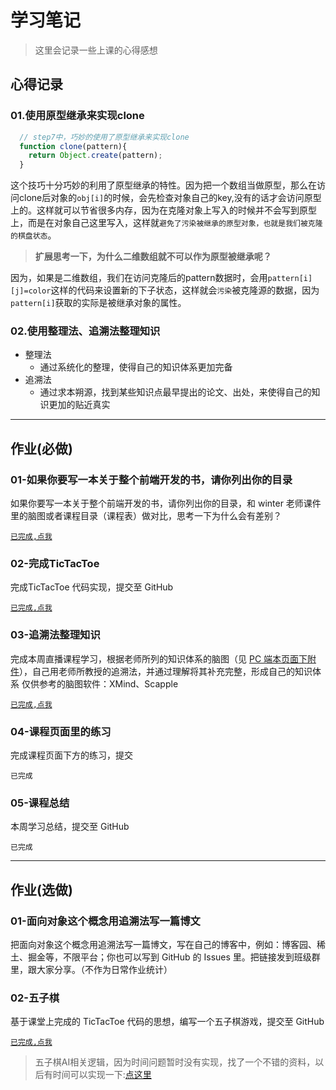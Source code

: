 # 学习笔记

> 这里会记录一些上课的心得感想

## 心得记录

### 01.使用原型继承来实现clone

```javascript
  // step7中，巧妙的使用了原型继承来实现clone
  function clone(pattern){
    return Object.create(pattern);
  }
```

这个技巧十分巧妙的利用了原型继承的特性。因为把一个数组当做原型，那么在访问clone后对象的`obj[i]`的时候，会先检查对象自己的key,没有的话才会访问原型上的。这样就可以节省很多内存，因为在克隆对象上写入的时候并不会写到原型上，而是在对象自己这里写入，这样就`避免了污染被继承的原型对象，也就是我们被克隆的棋盘状态`。

> **扩展思考一下，为什么二维数组就不可以作为原型被继承呢？**

因为，如果是二维数组，我们在访问克隆后的pattern数据时，会用`pattern[i][j]=color`这样的代码来设置新的下子状态，这样就会`污染`被克隆源的数据，因为`pattern[i]`获取的实际是被继承对象的属性。

### 02.使用整理法、追溯法整理知识

- 整理法
  - 通过系统化的整理，使得自己的知识体系更加完备
- 追溯法
  - 通过求本朔源，找到某些知识点最早提出的论文、出处，来使得自己的知识更加的贴近真实

---

## 作业(**必做**)

### 01-如果你要写一本关于整个前端开发的书，请你列出你的目录

如果你要写一本关于整个前端开发的书，请你列出你的目录，和 winter 老师课件里的脑图或者课程目录（课程表）做对比，思考一下为什么会有差别？

[`已完成,点我`](./homework01-book-catalog.md)

### 02-完成TicTacToe

完成TicTacToe 代码实现，提交至 GitHub

[`已完成,点我`](./tic-tac-toe)

### 03-追溯法整理知识

完成本周直播课程学习，根据老师所列的知识体系的脑图（见 [PC 端本页面下附件](./asset/脑图.zip)），自己用老师所教授的追溯法，并通过理解将其补充完整，形成自己的知识体系
仅供参考的脑图软件：XMind、Scapple

[`已完成,点我`](./前端技术-补充.xmind)

### 04-课程页面里的练习

完成课程页面下方的练习，提交

`已完成`

### 05-课程总结

本周学习总结，提交至 GitHub

`已完成`

---

## 作业(选做)

### 01-面向对象这个概念用追溯法写一篇博文

把面向对象这个概念用追溯法写一篇博文，写在自己的博客中，例如：博客园、稀土、掘金等，不限平台；你也可以写到 GitHub 的 Issues 里。把链接发到班级群里，跟大家分享。（不作为日常作业统计）

### 02-五子棋

基于课堂上完成的 TicTacToe 代码的思想，编写一个五子棋游戏，提交至 GitHub


[`已完成,点我`](./five-chess)

> 五子棋AI相关逻辑，因为时间问题暂时没有实现，找了一个不错的资料，以后有时间可以实现一下:[点这里](https://github.com/lihongxun945/gobang)
